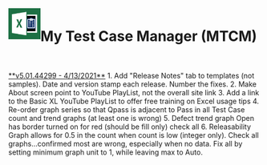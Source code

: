 <img align="left" src="https://github.com/DataResearchLabs/my_test_case_manager/blob/main/img/application_icon.png" width="64px">

# My Test Case Manager (MTCM) 
<br>
<br>
<ins>**v5.01.44299  -  4/13/2021**</ins>
1. Add "Release Notes" tab to templates (not samples).  Date and version stamp each release.  Number the fixes.
2. Make About screen point to YouTube PlayList, not the overall site link
3. Add a link to the Basic XL YouTube PlayList to offer free training on Excel usage tips
4. Re-order graph series so that Qpass is adjacent to Pass in all Test Case count and trend graphs (at least one is wrong)
5. Defect trend graph Open has border turned on for red (should be fill only) check all
6. Releasability Graph allows for 0.5 in the count when count is low (integer only).  Check all graphs…confirmed most are wrong, especially when no data.  Fix all by setting minimum graph unit to 1, while leaving max to Auto.
